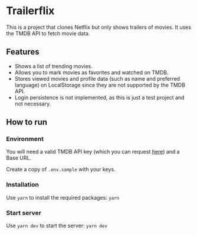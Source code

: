 # Trailerflix

This is a project that clones Netflix but only shows trailers of movies. It uses the TMDB API to fetch movie data.

## Features

- Shows a list of trending movies.
- Allows you to mark movies as favorites and watched on TMDB.
- Stores viewed movies and profile data (such as name and preferred language) on LocalStorage since they are not supported by the TMDB API.
- Login persistence is not implemented, as this is just a test project and not necessary.

## How to run

### Environment

You will need a valid TMDB API key (which you can request [here](https://developers.themoviedb.org/3/getting-started/introduction)) and a Base URL.

Create a copy of `.env.sample` with your keys.

### Installation

Use `yarn` to install the required packages:
`yarn`

### Start server

Use `yarn dev` to start the server:
`yarn dev`